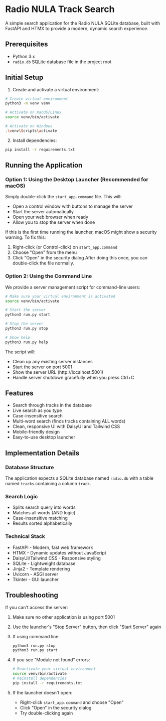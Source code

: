 # Radio NULA Track Search

A simple search application for the Radio NULA SQLite database, built with FastAPI and HTMX to provide a modern, dynamic search experience.

## Prerequisites

- Python 3.x
- `radio.db` SQLite database file in the project root

## Initial Setup

1. Create and activate a virtual environment:
```bash
# Create virtual environment
python3 -m venv venv

# Activate on macOS/Linux
source venv/bin/activate

# Activate on Windows
.\venv\Scripts\activate
```

2. Install dependencies:
```bash
pip install -r requirements.txt
```

## Running the Application

### Option 1: Using the Desktop Launcher (Recommended for macOS)

Simply double-click the `start_app.command` file. This will:
- Open a control window with buttons to manage the server
- Start the server automatically
- Open your web browser when ready
- Allow you to stop the server when done

If this is the first time running the launcher, macOS might show a security warning. To fix this:
1. Right-click (or Control-click) on `start_app.command`
2. Choose "Open" from the menu
3. Click "Open" in the security dialog
After doing this once, you can double-click the file normally.

### Option 2: Using the Command Line

We provide a server management script for command-line users:

```bash
# Make sure your virtual environment is activated
source venv/bin/activate

# Start the server
python3 run.py start

# Stop the server
python3 run.py stop

# Show help
python3 run.py help
```

The script will:
- Clean up any existing server instances
- Start the server on port 5001
- Show the server URL (http://localhost:5001)
- Handle server shutdown gracefully when you press Ctrl+C

## Features

- Search through tracks in the database
- Live search as you type
- Case-insensitive search
- Multi-word search (finds tracks containing ALL words)
- Clean, responsive UI with DaisyUI and Tailwind CSS
- Mobile-friendly design
- Easy-to-use desktop launcher

## Implementation Details

### Database Structure
The application expects a SQLite database named `radio.db` with a table named `tracks` containing a column `track`.

### Search Logic
- Splits search query into words
- Matches all words (AND logic)
- Case-insensitive matching
- Results sorted alphabetically

### Technical Stack
- FastAPI - Modern, fast web framework
- HTMX - Dynamic updates without JavaScript
- DaisyUI/Tailwind CSS - Responsive styling
- SQLite - Lightweight database
- Jinja2 - Template rendering
- Uvicorn - ASGI server
- Tkinter - GUI launcher

## Troubleshooting

If you can't access the server:

1. Make sure no other application is using port 5001
2. Use the launcher's "Stop Server" button, then click "Start Server" again
3. If using command line:
   ```bash
   python3 run.py stop
   python3 run.py start
   ```

4. If you see "Module not found" errors:
   ```bash
   # Reactivate your virtual environment
   source venv/bin/activate
   # Reinstall dependencies
   pip install -r requirements.txt
   ```

5. If the launcher doesn't open:
   - Right-click `start_app.command` and choose "Open"
   - Click "Open" in the security dialog
   - Try double-clicking again
